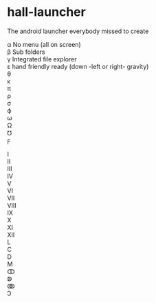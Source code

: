 # hall-launcher
The android launcher everybody missed to create

α   No menu (all on screen)   
β   Sub folders   
γ   Integrated file explorer   
ε   hand friendly ready (down -left or right- gravity)   
θ   
κ   
π   
ρ   
σ   
ϕ   
ω   
Ω   
℧	   
ϝ   

Ⅰ  
Ⅱ  
Ⅲ   
Ⅳ   
Ⅴ   
Ⅵ   
Ⅶ   
Ⅷ   
Ⅸ    
Ⅹ		
Ⅺ		
Ⅻ		
Ⅼ		
Ⅽ		
Ⅾ		
Ⅿ		
ↀ		
ↁ		
ↂ		
Ↄ		
